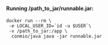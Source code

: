 
#### Running /path_to_jar/runnable.jar:

```
docker run --rm \
 -e LOCAL_USER_ID=`id -u $USER`\
 -v /path_to_jar:/app \
  conmio/java java -jar runnable.jar
 ```
